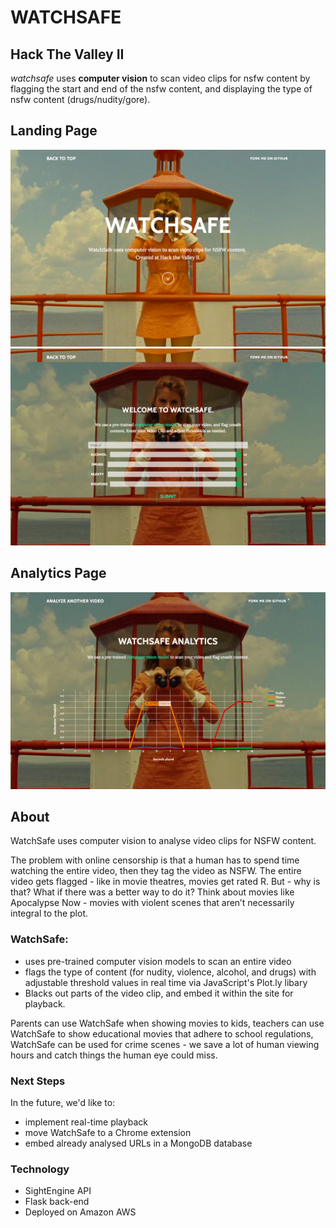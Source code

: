 # WATCHSAFE

## Hack The Valley II

*watchsafe* uses **computer vision** to scan video clips for nsfw content by flagging the start and end of the nsfw content, and displaying the type of nsfw content (drugs/nudity/gore).

## Landing Page
![Image Not Found](preview1.png)
![Image Not Found](preview2.png)

## Analytics Page
![Image Not Found](preview4.png)

## About
WatchSafe uses computer vision to analyse video clips for NSFW content.

The problem with online censorship is that a human has to spend time watching the entire video, then they tag the video as NSFW. The entire video gets flagged - like in movie theatres, movies get rated R. But - why is that? What if there was a better way to do it? Think about movies like Apocalypse Now - movies with violent scenes that aren’t necessarily integral to the plot.

### WatchSafe:
* uses pre-trained computer vision models to scan an entire video
* flags the type of content (for nudity, violence, alcohol, and drugs) with adjustable threshold values in real time via JavaScript's Plot.ly libary
* Blacks out parts of the video clip, and embed it within the site for playback.

Parents can use WatchSafe when showing movies to kids, teachers can use WatchSafe to show educational movies that adhere to school regulations, WatchSafe can be used for crime scenes - we save a lot of human viewing hours and catch things the human eye could miss.

### Next Steps
In the future, we'd like to:
* implement real-time playback 
* move WatchSafe to a Chrome extension
* embed already analysed URLs in a MongoDB database

### Technology
* SightEngine API
* Flask back-end
* Deployed on Amazon AWS
